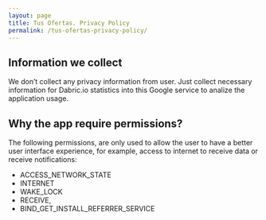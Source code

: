 ```yaml
---
layout: page
title: Tus Ofertas. Privacy Policy
permalink: /tus-ofertas-privacy-policy/
---
```


## Information we collect

We don’t collect any privacy information from user. Just collect necessary information for Dabric.io statistics into this Google service to analize the application usage.

## Why the app require permissions?

The following permissions, are only used to allow the user to have a better user interface experience, for example, access to internet to receive data or receive notifications:

* ACCESS_NETWORK_STATE
* INTERNET
* WAKE_LOCK
* RECEIVE,
* BIND_GET_INSTALL_REFERRER_SERVICE
